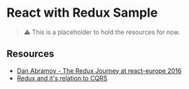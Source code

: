 # React with Redux Sample

> :warning: This is a placeholder to hold the resources for now. 

## Resources

 - [Dan Abramov - The Redux Journey at react-europe 2016](https://www.youtube.com/watch?v=uvAXVMwHJXU)
 - [Redux and it's relation to CQRS](https://github.com/reactjs/redux/issues/351)
